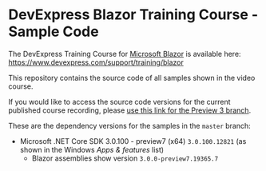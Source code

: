 # DevExpress Blazor Training Course - Sample Code

The DevExpress Training Course for [Microsoft Blazor](https://docs.microsoft.com/en-us/aspnet/core/client-side/spa/blazor/?view=aspnetcore-3.0) is available here: https://www.devexpress.com/support/training/blazor

This repository contains the source code of all samples shown in the video course. 

If you would like to access the source code versions for the current published course recording, please [use this link for the Preview 3 branch](https://github.com/DevExpress/blazor-training-samples/tree/dotnetcore-3.0-preview3).

These are the dependency versions for the samples in the `master` branch:

- Microsoft .NET Core SDK 3.0.100 - preview7 (x64) `3.0.100.12821` (as shown in the Windows _Apps & features_ list)
  - Blazor assemblies show version `3.0.0-preview7.19365.7`
